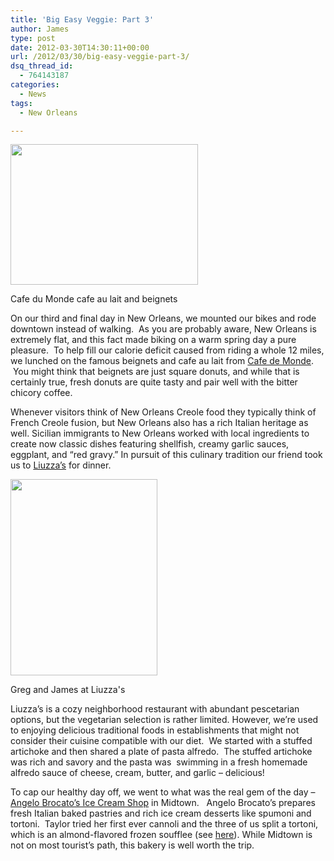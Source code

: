 ```yaml
---
title: 'Big Easy Veggie: Part 3'
author: James
type: post
date: 2012-03-30T14:30:11+00:00
url: /2012/03/30/big-easy-veggie-part-3/
dsq_thread_id:
  - 764143187
categories:
  - News
tags:
  - New Orleans

---
```

<div id="attachment_474" style="width: 310px" class="wp-caption alignright">
  <a href="{{% mediaroot %}}uploads/2012/03/P3289692.jpg" rel="lightbox[400]"><img class="size-medium wp-image-474 " title="Cafe du Monde cafe au lait and beignets" src="{{% mediaroot %}}uploads/2012/03/P3289692-300x225.jpg" alt="" width="300" height="225" srcset="{{% mediaroot %}}uploads/2012/03/P3289692-300x225.jpg 300w, {{% mediaroot %}}uploads/2012/03/P3289692-1024x768.jpg 1024w, {{% mediaroot %}}uploads/2012/03/P3289692-400x300.jpg 400w, {{% mediaroot %}}uploads/2012/03/P3289692.jpg 1200w" sizes="(max-width: 300px) 100vw, 300px" /></a>
  
  <p class="wp-caption-text">
    Cafe du Monde cafe au lait and beignets
  </p>
</div>

On our third and final day in New Orleans, we mounted our bikes and rode downtown instead of walking.  As you are probably aware, New Orleans is extremely flat, and this fact made biking on a warm spring day a pure pleasure.  To help fill our calorie deficit caused from riding a whole 12 miles, we lunched on the famous beignets and cafe au lait from <a href="http://www.cafedumonde.com/" target="_blank">Cafe de Monde</a>.  You might think that beignets are just square donuts, and while that is certainly true, fresh donuts are quite tasty and pair well with the bitter chicory coffee.

Whenever visitors think of New Orleans Creole food they typically think of French Creole fusion, but New Orleans also has a rich Italian heritage as well. Sicilian immigrants to New Orleans worked with local ingredients to create now classic dishes featuring shellfish, creamy garlic sauces, eggplant, and &#8220;red gravy.&#8221; In pursuit of this culinary tradition our friend took us to [Liuzza&#8217;s][1] for dinner.

<div id="attachment_475" style="width: 245px" class="wp-caption alignleft">
  <a href="{{% mediaroot %}}uploads/2012/03/P3289704.jpg" rel="lightbox[400]"><img class=" wp-image-475    " title="Liuzza's" src="{{% mediaroot %}}uploads/2012/03/P3289704.jpg" alt="" width="235" height="314" /></a>
  
  <p class="wp-caption-text">
    Greg and James at Liuzza's
  </p>
</div>

Liuzza&#8217;s is a cozy neighborhood restaurant with abundant pescetarian options, but the vegetarian selection is rather limited. However, we&#8217;re used to enjoying delicious traditional foods in establishments that might not consider their cuisine compatible with our diet.  We started with a stuffed artichoke and then shared a plate of pasta alfredo.  The stuffed artichoke was rich and savory and the pasta was  swimming in a fresh homemade alfredo sauce of cheese, cream, butter, and garlic &#8211; delicious!

To cap our healthy day off, we went to what was the real gem of the day &#8211; <a href="http://www.angelobrocatoicecream.com/" target="_blank">Angelo Brocato&#8217;s Ice Cream Shop</a> in Midtown.   Angelo Brocato&#8217;s prepares fresh Italian baked pastries and rich ice cream desserts like spumoni and tortoni.  Taylor tried her first ever cannoli and the three of us split a tortoni, which is an almond-flavored frozen soufflee (see <a href="http://www.nomenu.com/joomla1/index.php/?option=com_content&view=article&id=1514" target="_blank">here</a>). While Midtown is not on most tourist&#8217;s path, this bakery is well worth the trip.

 [1]: http://www.liuzzas.com/